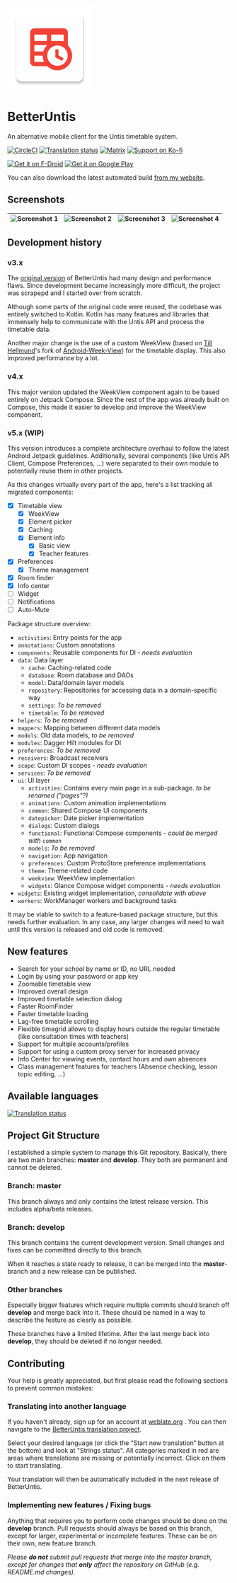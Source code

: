 ![App Icon](https://raw.githubusercontent.com/SapuSeven/BetterUntis/master/app/src/main/res/mipmap-xxxhdpi/ic_launcher.png)
# BetterUntis
An alternative mobile client for the Untis timetable system.

<a href="https://circleci.com/gh/SapuSeven/BetterUntis"><img src="https://img.shields.io/circleci/build/gh/SapuSeven/BetterUntis?style=for-the-badge" alt="CircleCI"></a>
<a href="https://hosted.weblate.org/engage/betteruntis/?utm_source=widget"><img src="https://img.shields.io/badge/dynamic/xml?color=green&label=localized&query=%2F%2F%2A%5Blocal-name%28%29%3D%27text%27%5D%5Blast%28%29%5D%2Ftext%28%29&url=https%3A%2F%2Fhosted.weblate.org%2Fwidgets%2Fbetteruntis%2F-%2Fsvg-badge.svg&style=for-the-badge" alt="Translation status" width=147.5 height=28/></a>
<a href="https://matrix.to/#/#github-betteruntis:sapuseven.com"><img src="https://img.shields.io/badge/chat-on matrix-blueviolet?style=for-the-badge" alt="Matrix"></a>
<a href="https://ko-fi.com/sapuseven"><img src="https://img.shields.io/badge/Support-On Ko--fi-%2313C3FF?style=for-the-badge" alt="Support on Ko-fi"/></a>

<a href="https://f-droid.org/packages/com.sapuseven.untis"><img src="https://fdroid.gitlab.io/artwork/badge/get-it-on.png" alt="Get it on F-Droid" height="80"></a>
<a href="https://play.google.com/store/apps/details?id=com.sapuseven.untis&utm_source=github&utm_campaign=badge"><img alt="Get it on Google Play" src="https://play.google.com/intl/en_us/badges/static/images/badges/en_badge_web_generic.png" height="80"/></a>

You can also download the latest automated build [from my website](https://sapuseven.com/app/BetterUntis).

## Screenshots

| <img src="https://raw.githubusercontent.com/SapuSeven/BetterUntis/master/fastlane/metadata/android/en-US/images/phoneScreenshots/1.png" alt="Screenshot 1" /> | <img src="https://raw.githubusercontent.com/SapuSeven/BetterUntis/master/fastlane/metadata/android/en-US/images/phoneScreenshots/2.png" alt="Screenshot 2" /> | <img src="https://raw.githubusercontent.com/SapuSeven/BetterUntis/master/fastlane/metadata/android/en-US/images/phoneScreenshots/3.png" alt="Screenshot 3" /> | <img src="https://raw.githubusercontent.com/SapuSeven/BetterUntis/master/fastlane/metadata/android/en-US/images/phoneScreenshots/4.png" alt="Screenshot 4" /> |
|---------------------------------------------------------------------------------------------------------------------------------------------------------------|---------------------------------------------------------------------------------------------------------------------------------------------------------------|---------------------------------------------------------------------------------------------------------------------------------------------------------------|---------------------------------------------------------------------------------------------------------------------------------------------------------------|

## Development history

### v3.x
The [original version](https://github.com/SapuSeven/BetterUntis-Legacy) of BetterUntis had many design and performance flaws.
Since development became increasingly more difficult, the project was scrapepd and I started over from scratch.

Although some parts of the original code were reused, the codebase was entirely switched to Kotlin.
Kotlin has many features and libraries that immensely help to communicate with the Untis API and process the timetable data.

Another major change is the use of a custom WeekView (based on [Till Hellmund](https://github.com/thellmund)'s fork of [Android-Week-View](https://github.com/alamkanak/Android-Week-View)) for the timetable display.
This also improved performance by a lot.

### v4.x
This major version updated the WeekView component again to be based entirely on Jetpack Compose.
Since the rest of the app was already built on Compose, this made it easier to develop and improve the WeekView component.

### v5.x (WIP)
This version introduces a complete architecture overhaul to follow the latest Android Jetpack guidelines.
Additionally, several components (like Untis API Client, Compose Preferences, ...) were separated to their own module
to potentially reuse them in other projects.

As this changes virtually every part of the app, here's a list tracking all migrated components:

- [x] Timetable view
  - [x] WeekView
  - [x] Element picker
  - [x] Caching
  - [x] Element info
    - [x] Basic view
    - [x] Teacher features
- [x] Preferences
  - [x] Theme management
- [x] Room finder
- [x] Info center
- [ ] Widget
- [ ] Notifications
- [ ] Auto-Mute

Package structure overview:

- `activities`: Entry points for the app
- `annotations`: Custom annotations
- `components`: Reusable components for DI - _needs evaluation_
- `data`: Data layer
  - `cache`: Caching-related code
  - `database`: Room database and DAOs
  - `model`: Data/domain layer models
  - `repository`: Repositories for accessing data in a domain-specific way
  - `settings`: _To be removed_
  - `timetable`: _To be removed_
- `helpers`: _To be removed_
- `mappers`: Mapping between different data models
- `models`: Old data models, _to be removed_
- `modules`: Dagger Hilt modules for DI
- `preferences`: _To be removed_
- `receivers`: Broadcast receivers
- `scope`: Custom DI scopes - _needs evaluation_
- `services`: _To be removed_
- `ui`: UI layer
  - `activities`: Contains every main page in a sub-package. _to be renamed ("pages"?)_
  - `animations`: Custom animation implementations
  - `common`: Shared Compose UI components
  - `datepicker`: Date picker implementation
  - `dialogs`: Custom dialogs
  - `functional`: Functional Compose components - _could be merged with `common`_
  - `models`: _To be removed_
  - `navigation`: App navigation
  - `preferences`: Custom ProtoStore preference implementations
  - `theme`: Theme-related code
  - `weekview`: WeekView implementation
  - `widgets`: Glance Compose widget components - _needs evaluation_
- `widgets`: Existing widget implementation, _consolidate with above_
- `workers`: WorkManager workers and background tasks

It may be viable to switch to a feature-based package structure, but this needs further evaluation.
In any case, any larger changes will need to wait until this version is released and old code is removed.

## New features
- Search for your school by name or ID, no URL needed
- Login by using your password or app key
- Zoomable timetable view
- Improved overall design
- Improved timetable selection dialog
- Faster RoomFinder
- Faster timetable loading
- Lag-free timetable scrolling
- Flexible timegrid allows to display hours outside the regular timetable (like consultation times with teachers)
- Support for multiple accounts/profiles
- Support for using a custom proxy server for increased privacy
- Info Center for viewing events, contact hours and own absences
- Class management features for teachers (Absence checking, lesson topic editing, ...)

## Available languages

[![Translation status](https://hosted.weblate.org/widget/betteruntis/translations/multi-auto.svg)](https://hosted.weblate.org/engage/betteruntis/)

## Project Git Structure
I established a simple system to manage this Git repository.
Basically, there are two main branches: **master** and **develop**. They both are permanent and cannot be deleted.

### Branch: master
This branch always and only contains the latest release version. This includes alpha/beta releases.

### Branch: develop
This branch contains the current development version. Small changes and fixes can be committed directly to this branch.

When it reaches a state ready to release, it can be merged into the **master**-branch and a new release can be published.

### Other branches
Especially bigger features which require multiple commits should branch off **develop** and merge back into it. These should be named in a way to describe the feature as clearly as possible.

These branches have a limited lifetime. After the last merge back into **develop**, they should be deleted if no longer needed.

## Contributing

Your help is greatly appreciated, but first please read the following sections to prevent common mistakes:

### Translating into another language

If you haven't already, sign up for an account at [weblate.org](https://hosted.weblate.org/accounts/register/) .
You can then navigate to the [BetterUntis translation project](https://hosted.weblate.org/projects/betteruntis/translations/). 

Select your desired language (or click the “Start new translation“ button at the bottom) and look at "Strings status".
All categories marked in red are areas where translations are missing or potentially incorrect. Click on them to start translating.

Your translation will then be automatically included in the next release of BetterUntis.

### Implementing new features / Fixing bugs

Anything that requires you to perform code changes should be done on the **develop** branch.
Pull requests should always be based on this branch, except for larger, experimental or incomplete features.
These can be on their own, new feature branch.

_Please **do not** submit pull requests that merge into the master branch, except for changes that **only** affect the repository on GitHub (e.g. README.md changes)._
